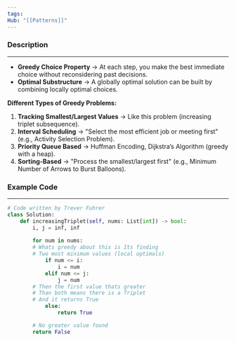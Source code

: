 ```yaml
---
tags: 
Hub: "[[Patterns]]"
---
```

### Description
---
- **Greedy Choice Property** → At each step, you make the best immediate choice without reconsidering past decisions.
- **Optimal Substructure** → A globally optimal solution can be built by combining locally optimal choices.

**Different Types of Greedy Problems:**
1. **Tracking Smallest/Largest Values** → Like this problem (increasing triplet subsequence).
2. **Interval Scheduling** → "Select the most efficient job or meeting first" (e.g., Activity Selection Problem).
3. **Priority Queue Based** → Huffman Encoding, Dijkstra’s Algorithm (greedy with a heap).
4. **Sorting-Based** → "Process the smallest/largest first" (e.g., Minimum Number of Arrows to Burst Balloons).

### Example Code
--- 
<!--Leetcode problem-->
```python
# Code written by Trever Fuhrer
class Solution:
	def increasingTriplet(self, nums: List[int]) -> bool:
		i, j = inf, inf
		
		for num in nums:
		# Whats greedy about this is Its finding
		# Two most minimum values (local optimals)
			if num <= i:
				i = num
			elif num <= j:
				j = num
		# Then the first value thats greater
		# Than both means there is a Triplet
		# And it returns True
			else:
				return True

		# No greater value found
		return False
```